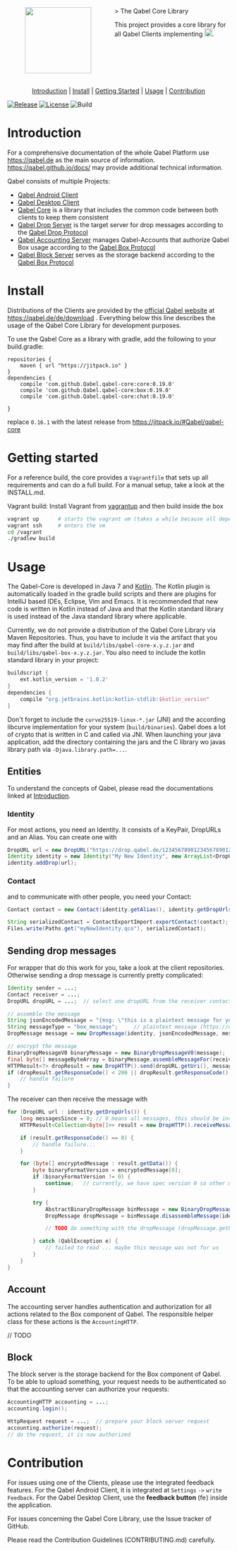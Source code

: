 <img align="left" width="0" height="150px" hspace="20"/>
<a href="https://qabel.de" align="left">
	<img src="https://files.qabel.de/img/qabel_logo_orange_preview.png" height="150px" align="left"/>
</a>
<img align="left" width="0" height="150px" hspace="25"/>
> The Qabel Core Library

This project provides a core library for all Qabel Clients implementing <a href="https://qabel.de"><img alt="Qabel" src="https://files.qabel.de/img/qabel-kl.png" height="18px"/></a>.

<br style="clear: both"/>
<br style="clear: both"/>
<p align="center">
	<a href="#introduction">Introduction</a> |
	<a href="#install">Install</a> |
	<a href="#getting_started">Getting Started</a> |
	<a href="#usage">Usage</a> |
	<a href="#contribution">Contribution</a>
</p>

[![Release](https://img.shields.io/github/release/Qabel/qabel-core.svg)](https://jitpack.io/#Qabel/qabel-core)
[![License](https://img.shields.io/badge/License-QaPL-blue.svg)](https://github.com/Qabel/qabel-core/blob/master/LICENSE)
![Build](https://teamcity.qabel.de/app/rest/builds/buildType:QabelCore_Build/statusIcon.svg)

# Introduction

For a comprehensive documentation of the whole Qabel Platform use https://qabel.de as the main source of information. https://qabel.github.io/docs/ may provide additional technical information.

Qabel consists of multiple Projects:
 * [Qabel Android Client](https://github.com/Qabel/qabel-android)
 * [Qabel Desktop Client](https://github.com/Qabel/qabel-desktop)
 * [Qabel Core](https://github.com/Qabel/qabel-core) is a library that includes the common code between both clients to keep them consistent
 * [Qabel Drop Server](https://github.com/Qabel/qabel-drop) is the target server for drop messages according to the [Qabel Drop Protocol](http://qabel.github.io/docs/Qabel-Protocol-Drop/)
 * [Qabel Accounting Server](https://github.com/Qabel/qabel-accounting) manages Qabel-Accounts that authorize Qabel Box usage according to the [Qabel Box Protocol](http://qabel.github.io/docs/Qabel-Protocol-Box/)
 * [Qabel Block Server](https://github.com/Qabel/qabel-block) serves as the storage backend according to the [Qabel Box Protocol](http://qabel.github.io/docs/Qabel-Protocol-Box/)

# Install

Distributions of the Clients are provided by the [official Qabel website](https://qabel.de) at https://qabel.de/de/download .
Everything below this line describes the usage of the Qabel Core Library for development purposes.

To use the Qabel Core as a library with gradle, add the following to your build.gradle:
```GRADLE
repositories {
    maven { url "https://jitpack.io" }
}
dependencies {
    compile 'com.github.Qabel.qabel-core:core:0.19.0'
    compile 'com.github.Qabel.qabel-core:box:0.19.0'
    compile 'com.github.Qabel.qabel-core:chat:0.19.0'

}
```
replace `0.16.1` with the latest release from https://jitpack.io/#Qabel/qabel-core

# <a name="getting_started"></a>Getting started

For a reference build, the core provides a `Vagrantfile` that sets up all requirements and can do a full build.
For a manual setup, take a look at the INSTALL.md.

Vagrant build:
Install Vagrant from [vagrantup](https://www.vagrantup.com/) and then build inside the box
```BASH
vagrant up      # starts the vagrant vm (takes a while because all dependency need to be installed)
vagrant ssh     # enters the vm
cd /vagrant
./gradlew build
```

# Usage

The Qabel-Core is developed in Java 7 and [Kotlin](https://www.kotlinlang.org). The Kotlin plugin is automatically loaded in the
gradle build scripts and there are plugins for IntelliJ based IDEs, Eclipse, Vim and Emacs.
It is recommended that new code is written in Kotlin instead of Java and that the Kotlin standard library is used
instead of the Java standard library where applicable.

Currently, we do not provide a distribution of the Qabel Core Library via Maven Repositories.
Thus, you have to include it via the artifact that you may find after the build at `build/libs/qabel-core-x.y.z.jar` and `build/libs/qabel-box-x.y.z.jar`.
You also need to include the kotlin standard library in your project:

```GROOVY
buildscript {
    ext.kotlin_version = '1.0.2'
}
dependencies {
    compile "org.jetbrains.kotlin:kotlin-stdlib:$kotlin_version"
}
```

Don't forget to include the `curve25519-linux-*.jar` (JNI) and the according libcurve implementation for your system (`build/binaries`).
Qabel does a lot of crypto that is written in C and called via JNI. When launching your java application,
add the directory containing the jars and the C library wo javas library path via `-Djava.library.path=...`.

## Entities

To understand the concepts of Qabel, please read the documentations linked at [Introduction](#Introduction).

### Identity

For most actions, you need an Identity. It consists of a KeyPair, DropURLs and an Alias. You can create one with
```JAVA
DropURL url = new DropURL("https://drop.qabel.de/123456789012345678901234567890123456789012c");
Identity identity = new Identity("My New Identity", new ArrayList<DropURL>(), new QblECKeyPair());
identity.addDrop(url);
```

### Contact

and to communicate with other people, you need your Contact:
```JAVA
Contact contact = new Contact(identity.getAlias(), identity.getDropUrls(), identity.getEcPublicKey());

String serializedContact = ContactExportImport.exportContact(contact);
Files.write(Paths.get("myNewIdentity.qco"), serializedContact);
```

## Sending drop messages

For wrapper that do this work for you, take a look at the client repositories.
Otherwise sending a drop message is currently pretty complicated:
```JAVA
Identity sender = ...;
Contact receiver = ...;
DropURL dropURL = ...;  // select one dropURL from the receiver contact

// assemble the message
String jsonEncodedMessage = "{msg: \"this is a plaintext message for you\"}";
String messageType = "box_message";     // plaintext message (https://qabel.github.io explains these)
DropMessage message = new DropMessage(identity, jsonEncodedMessage, messageType);

// encrypt the message
BinaryDropMessageV0 binaryMessage = new BinaryDropMessageV0(message);
final byte[] messageByteArray = binaryMessage.assembleMessageFor(receiver, sender);
HTTPResult<?> dropResult = new DropHTTP().send(dropURL.getUri(), messageByteArray);
if (dropResult.getResponseCode() < 200 || dropResult.getResponseCode() >= 300) {
    // handle failure
}
```

The receiver can then receive the message with
```JAVA
for (DropURL url : identity.getDropUrls()) {
    long messagesSince = 0; // 0 means all messages, this should be increased to the last-modified from the server response
    HTTPResult<Collection<byte[]>> result = new DropHTTP().receiveMessages(url.getUri(), messagesSince);

    if (result.getResponseCode() == 0) {
        // handle failure...
    }

    for (byte[] encryptedMessage : result.getData()) {
        byte binaryFormatVersion = encryptedMessage[0];
        if (binaryFormatVersion != 0) {
            continue;   // currently, we have spec version 0 so other messages won't be parseable
        }

        try {
            AbstractBinaryDropMessage binMessage = new BinaryDropMessageV0(encryptedMessage);
            DropMessage dropMessage = binMessage.disassembleMessage(identity);  // decrypt with identities private key

            // TODO do something with the dropMessage (dropMessage.getPayload() contains '{msg: \"this is a plaintext message for you\"}')

        } catch (QablException e) {
            // failed to read ... maybe this message was not for us
        }
    }
}
```

## Account

The accounting server handles authentication and authorization for all actions related to the Box component of Qabel.
The responsible helper class for these actions is the `AccountingHTTP`.

// TODO

## Block

The block server is the storage backend for the Box component of Qabel.
To be able to upload something, your request needs to be authenticated so that the accounting server can authorize your requests:
```JAVA
AccountingHTTP accounting = ...;
accounting.login();

HttpRequest request = ...;  // prepare your block server request
accounting.authorize(request);
// do the request, it is now authorized
```


# Contribution

For issues using one of the Clients, please use the integrated feedback features.
For the Qabel Android Client, it is integrated at `Settings` `->` `write Feedback`.
For the Qabel Desktop Client, use the **feedback button** (<img alt="feedback icon" src="https://raw.githubusercontent.com/Qabel/qabel-desktop/master/src/main/resources/img/exclamation.png" height="14px"/>) inside the application.

For issues concerning the Qabel Core Library, use the Issue tracker of GitHub.

Please read the Contribution Guidelines (CONTRIBUTING.md) carefully.
